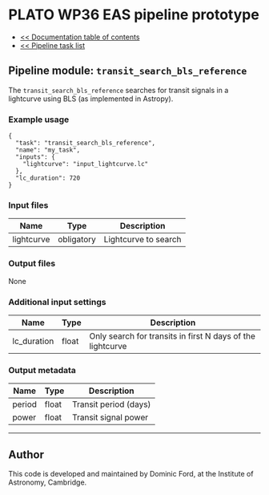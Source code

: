 # PLATO WP36 EAS pipeline prototype

* [<< Documentation table of contents](../contents.md)
* [<< Pipeline task list](../task_list.md)

## Pipeline module: `transit_search_bls_reference`

The `transit_search_bls_reference` searches for transit signals in a lightcurve using BLS (as implemented in Astropy).

### Example usage

```
{
  "task": "transit_search_bls_reference",
  "name": "my_task",
  "inputs": {
    "lightcurve": "input_lightcurve.lc"
  },
  "lc_duration": 720
}
```

### Input files

|Name      |Type      |Description         |
|----------|----------|--------------------|
|lightcurve|obligatory|Lightcurve to search|


### Output files

None

### Additional input settings


|Name       |Type      |Description                                               |
|-----------|----------|----------------------------------------------------------|
|lc_duration|float     |Only search for transits in first N days of the lightcurve|

### Output metadata

|Name         |Type |Description                 |
|-------------|-----|----------------------------|
|period       |float|Transit period (days)       |
|power        |float|Transit signal power        |

---

## Author

This code is developed and maintained by Dominic Ford, at the Institute of Astronomy, Cambridge.